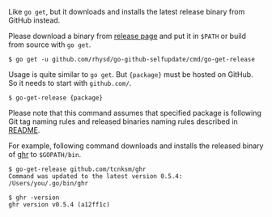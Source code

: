 Like `go get`, but it downloads and installs the latest release binary from GitHub instead.

Please download a binary from [release page](https://github.com/rhysd/go-github-selfupdate/releases/tag/go-get-release)
and put it in `$PATH` or build from source with `go get`.

```
$ go get -u github.com/rhysd/go-github-selfupdate/cmd/go-get-release
```

Usage is quite similar to `go get`. But `{package}` must be hosted on GitHub. So it needs to start with `github.com/`.

```
$ go-get-release {package}
```

Please note that this command assumes that specified package is following Git tag naming rules and
released binaries naming rules described in [README](../../README.md#naming-rules-of-released-binaries).

For example, following command downloads and installs the released binary of [ghr](https://github.com/tcnksm/ghr)
to `$GOPATH/bin`.

```
$ go-get-release github.com/tcnksm/ghr
Command was updated to the latest version 0.5.4: /Users/you/.go/bin/ghr

$ ghr -version
ghr version v0.5.4 (a12ff1c)
```

